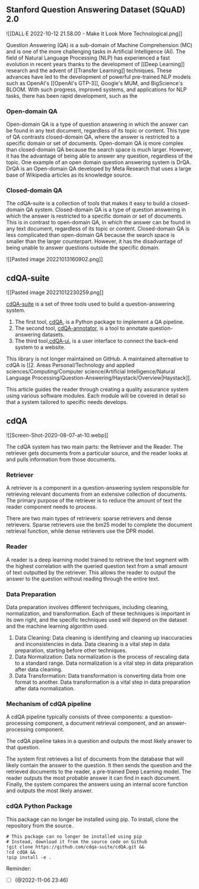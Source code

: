 Stanford Question Answering Dataset (SQuAD) 2.0
--- 

![[DALL·E 2022-10-12 21.58.00 - Make It Look More Technological.png]]
  
Question Answering (QA) is a sub-domain of Machine Comprehension (MC) and is one of the more challenging tasks in Artificial Intelligence (AI). The field of Natural Language Processing (NLP) has experienced a fast evolution in recent years thanks to the development of [[Deep Learning]] research and the advent of [[Transfer Learning]] techniques. These advances have led to the development of powerful pre-trained NLP models such as OpenAI's [[OpenAI's GTP-3]], Google's MUM, and BigScience's BLOOM. With such progress, improved systems, and applications for NLP tasks, there has been rapid development, such as the 
  
### Open-domain QA 

Open-domain QA is a type of question answering in which the answer can be found in any text document, regardless of its topic or content. This type of QA contrasts closed-domain QA, where the answer is restricted to a specific domain or set of documents. Open-domain QA is more complex than closed-domain QA because the search space is much larger. However, it has the advantage of being able to answer any question, regardless of the topic. One example of an open domain question answering system is DrQA. DrQA is an Open-domain QA developed by Meta Research that uses a large base of Wikipedia articles as its knowledge source. 

### Closed-domain QA 

The cdQA-suite is a collection of tools that makes it easy to build a closed-domain QA system. Closed-domain QA is a type of question answering in which the answer is restricted to a specific domain or set of documents. This is in contrast to open-domain QA, in which the answer can be found in any text document, regardless of its topic or content. Closed-domain QA is less complicated than open-domain QA because the search space is smaller than the larger counterpart. However, it has the disadvantage of being unable to answer questions outside the specific domain.

![[Pasted image 20221013160902.png]]

## cdQA-suite

![[Pasted image 20221012230259.png]]

[cdQA-suite](https://github.com/cdqa-suite) is a set of three tools used to build a question-answering system.

1. The first tool,  [cdQA](https://github.com/cdqa-suite/cdQA), is a Python package to implement a QA pipeline.
2. The second tool, [cdQA-annotator](https://github.com/cdqa-suite/cdQA-annotator), is a tool to annotate question-answering datasets.
3. The third tool,[cdQA-ui](https://github.com/cdqa-suite/cdQA-ui), is a user interface to connect the back-end system to a website.

This library is not longer maintained on GitHub. A maintained alternative to cdQA is [[2. Areas Personal/Technology and applied sciences/Computing/Computer science/Artificial Intelligence/Natural Language Processing/Question-Answering/Haystack/Overview|Haystack]].

This article guides the reader through creating a quality assurance system using various software modules. Each module will be covered in detail so that a system tailored to specific needs develops.

## cdQA

![[Screen-Shot-2020-08-07-at-10.webp]]

The cdQA system has two main parts: the Retriever and the Reader. The retriever gets documents from a particular source, and the reader looks at and pulls information from those documents.

### Retriever

A retriever is a component in a question-answering system responsible for retrieving relevant documents from an extensive collection of documents. The primary purpose of the retriever is to reduce the amount of text the reader component needs to process. 

There are two main types of retrievers: sparse retrievers and dense retrievers. Sparse retrievers use the bm25 model to complete the document retrieval function, while dense retrievers use the DPR model.

### Reader  

A reader is a deep learning model trained to retrieve the text segment with the highest correlation with the queried question text from a small amount of text outputted by the retriever. This allows the reader to output the answer to the question without reading through the entire text.

### Data Preparation

Data preparation involves different techniques, including cleaning, normalization, and transformation. Each of these techniques is important in its own right, and the specific techniques used will depend on the dataset and the machine learning algorithm used.

1. Data Cleaning: Data cleaning is identifying and cleaning up inaccuracies and inconsistencies in data. Data cleaning is a vital step in data preparation, starting before other techniques.
2. Data Normalization: Data normalization is the process of rescaling data to a standard range. Data normalization is a vital step in data preparation after data cleaning.
3. Data Transformation: Data transformation is converting data from one format to another. Data transformation is a vital step in data preparation after data normalization.


### Mechanism of cdQA pipeline

A cdQA pipeline typically consists of three components: a question-processing component, a document retrieval component, and an answer-processing component. 

The cdQA pipeline takes in a question and outputs the most likely answer to that question.

The system first retrieves a list of documents from the database that will likely contain the answer to the question. It then sends the question and the retrieved documents to the reader, a pre-trained Deep Learning model. The reader outputs the most probable answer it can find in each document. Finally, the system compares the answers using an internal score function and outputs the most likely answer.

### cdQA Python Package

This package can no longer be installed using pip. To install, clone the repository from the source.


```jupyter
# This package can no longer be installed using pip
# Instead, download it from the source code on Github
!git clone https://github.com/cdqa-suite/cdQA.git &&
!cd cdQA &&
!pip install -e .
```



Reminder: 
- [ ] (@2022-11-06 23:46)
